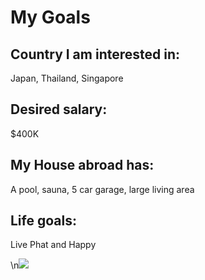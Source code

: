 # My Goals

## Country I am interested in:
Japan, Thailand, Singapore

## Desired salary:
$400K

## My House abroad has:
A pool, sauna, 5 car garage, large living area

## Life goals: 
Live Phat and Happy

\n![](./img.jpg)


